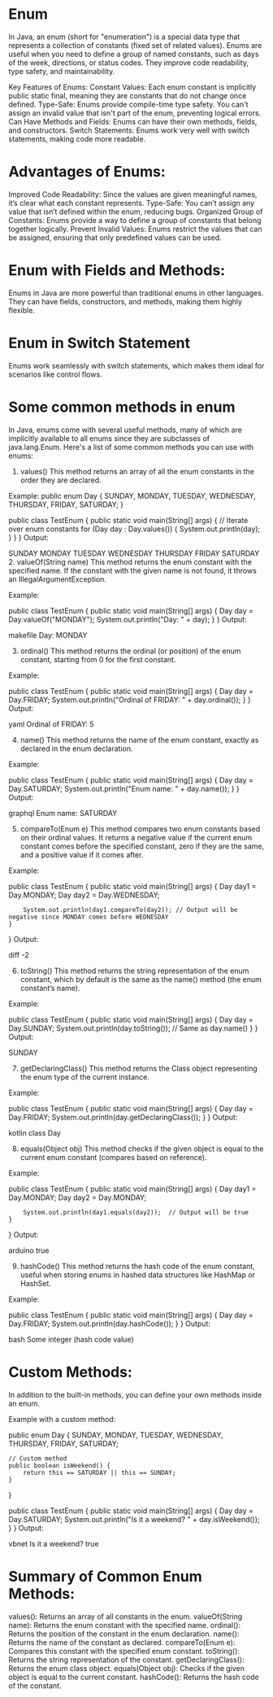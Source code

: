 # Enum

In Java, an enum (short for "enumeration") is a special data type that represents a collection of constants (fixed set of related values). Enums are useful when you need to define a group of named constants, such as days of the week, directions, or status codes. They improve code readability, type safety, and maintainability.

Key Features of Enums:
Constant Values: Each enum constant is implicitly public static final, meaning they are constants that do not change once defined.
Type-Safe: Enums provide compile-time type safety. You can't assign an invalid value that isn't part of the enum, preventing logical errors.
Can Have Methods and Fields: Enums can have their own methods, fields, and constructors.
Switch Statements: Enums work very well with switch statements, making code more readable.

# Advantages of Enums:
Improved Code Readability: Since the values are given meaningful names, it’s clear what each constant represents.
Type-Safe: You can’t assign any value that isn’t defined within the enum, reducing bugs.
Organized Group of Constants: Enums provide a way to define a group of constants that belong together logically.
Prevent Invalid Values: Enums restrict the values that can be assigned, ensuring that only predefined values can be used.

# Enum with Fields and Methods:
Enums in Java are more powerful than traditional enums in other languages. They can have fields, constructors, and methods, making them highly flexible.

# Enum in Switch Statement
Enums work seamlessly with switch statements, which makes them ideal for scenarios like control flows.

# Some common methods in enum
In Java, enums come with several useful methods, many of which are implicitly available to all enums since they are subclasses of java.lang.Enum. Here's a list of some common methods you can use with enums:

1. values()
This method returns an array of all the enum constants in the order they are declared.

Example:
public enum Day {
    SUNDAY, MONDAY, TUESDAY, WEDNESDAY, THURSDAY, FRIDAY, SATURDAY;
}

public class TestEnum {
    public static void main(String[] args) {
        // Iterate over enum constants
        for (Day day : Day.values()) {
            System.out.println(day);
        }
    }
}
Output:

SUNDAY
MONDAY
TUESDAY
WEDNESDAY
THURSDAY
FRIDAY
SATURDAY
2. valueOf(String name)
This method returns the enum constant with the specified name. If the constant with the given name is not found, it throws an IllegalArgumentException.

Example:


public class TestEnum {
    public static void main(String[] args) {
        Day day = Day.valueOf("MONDAY");
        System.out.println("Day: " + day);
    }
}
Output:

makefile
Day: MONDAY


3. ordinal()
This method returns the ordinal (or position) of the enum constant, starting from 0 for the first constant.

Example:


public class TestEnum {
    public static void main(String[] args) {
        Day day = Day.FRIDAY;
        System.out.println("Ordinal of FRIDAY: " + day.ordinal());
    }
}
Output:

yaml
Ordinal of FRIDAY: 5


4. name()
This method returns the name of the enum constant, exactly as declared in the enum declaration.

Example:


public class TestEnum {
    public static void main(String[] args) {
        Day day = Day.SATURDAY;
        System.out.println("Enum name: " + day.name());
    }
}
Output:

graphql
Enum name: SATURDAY


5. compareTo(Enum e)
This method compares two enum constants based on their ordinal values. It returns a negative value if the current enum constant comes before the specified constant, zero if they are the same, and a positive value if it comes after.

Example:


public class TestEnum {
    public static void main(String[] args) {
        Day day1 = Day.MONDAY;
        Day day2 = Day.WEDNESDAY;

        System.out.println(day1.compareTo(day2)); // Output will be negative since MONDAY comes before WEDNESDAY
    }
}
Output:

diff
-2

6. toString()
This method returns the string representation of the enum constant, which by default is the same as the name() method (the enum constant’s name).

Example:


public class TestEnum {
    public static void main(String[] args) {
        Day day = Day.SUNDAY;
        System.out.println(day.toString());  // Same as day.name()
    }
}
Output:

SUNDAY


7. getDeclaringClass()
This method returns the Class object representing the enum type of the current instance.

Example:


public class TestEnum {
    public static void main(String[] args) {
        Day day = Day.FRIDAY;
        System.out.println(day.getDeclaringClass());
    }
}
Output:

kotlin
class Day

8. equals(Object obj)
This method checks if the given object is equal to the current enum constant (compares based on reference).

Example:


public class TestEnum {
    public static void main(String[] args) {
        Day day1 = Day.MONDAY;
        Day day2 = Day.MONDAY;
        
        System.out.println(day1.equals(day2));  // Output will be true
    }
}
Output:

arduino
true

9. hashCode()
This method returns the hash code of the enum constant, useful when storing enums in hashed data structures like HashMap or HashSet.

Example:


public class TestEnum {
    public static void main(String[] args) {
        Day day = Day.FRIDAY;
        System.out.println(day.hashCode());
    }
}
Output:

bash
Some integer (hash code value)

# Custom Methods:
In addition to the built-in methods, you can define your own methods inside an enum.

Example with a custom method:

public enum Day {
    SUNDAY, MONDAY, TUESDAY, WEDNESDAY, THURSDAY, FRIDAY, SATURDAY;

    // Custom method
    public boolean isWeekend() {
        return this == SATURDAY || this == SUNDAY;
    }
}

public class TestEnum {
    public static void main(String[] args) {
        Day day = Day.SATURDAY;
        System.out.println("Is it a weekend? " + day.isWeekend());
    }
}
Output:

vbnet
Is it a weekend? true


# Summary of Common Enum Methods:
values(): Returns an array of all constants in the enum.
valueOf(String name): Returns the enum constant with the specified name.
ordinal(): Returns the position of the constant in the enum declaration.
name(): Returns the name of the constant as declared.
compareTo(Enum e): Compares this constant with the specified enum constant.
toString(): Returns the string representation of the constant.
getDeclaringClass(): Returns the enum class object.
equals(Object obj): Checks if the given object is equal to the current constant.
hashCode(): Returns the hash code of the constant.
